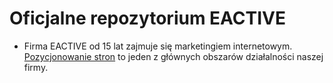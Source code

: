 # Oficjalne repozytorium EACTIVE

* Firma EACTIVE od 15 lat zajmuje się marketingiem internetowym. [Pozycjonowanie stron](https://www.eactive.pl) to jeden z głównych obszarów działalności naszej firmy.